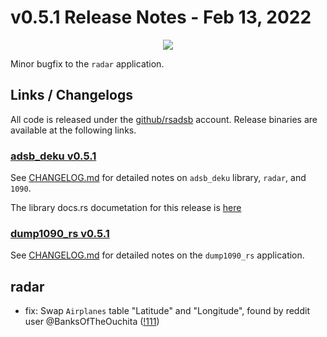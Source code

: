 # v0.5.1 Release Notes - Feb 13, 2022
<p align="center">
  <img src="https://raw.githubusercontent.com/rsadsb/adsb_deku/master/media/logo.png")
</p>

Minor bugfix to the `radar` application.

## Links / Changelogs

All code is released under the [github/rsadsb](https://github.com/rsadsb) account.
Release binaries are available at the following links.

### [adsb_deku v0.5.1](https://github.com/rsadsb/adsb_deku/releases/tag/v0.5.1)

See [CHANGELOG.md](https://github.com/rsadsb/adsb_deku/blob/v0.5.1/CHANGELOG.md) for detailed notes on `adsb_deku` library, `radar`, and `1090`. 

The library docs.rs documetation for this release is [here](https://docs.rs/adsb_deku/0.5.1/adsb_deku/)

### [dump1090_rs v0.5.1](https://github.com/rsadsb/dump1090_rs/releases/tag/v0.5.1)

See [CHANGELOG.md](https://github.com/rsadsb/dump1090_rs/blob/v0.5.1/CHANGELOG.md) for detailed notes on the `dump1090_rs` application. 

## radar

- fix: Swap `Airplanes` table "Latitude" and "Longitude", found by reddit user @BanksOfTheOuchita ([!111](https://github.com/rsadsb/adsb_deku/pull/111))

